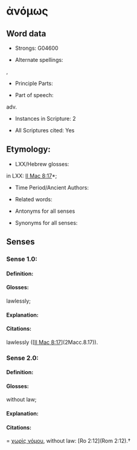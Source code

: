 # ἀνόμως

<!-- Status: S2=NeedsEdits -->
<!-- Lexica used for edits:   -->

## Word data

* Strongs: G04600

* Alternate spellings:

,

* Principle Parts: 


* Part of speech: 

adv.

* Instances in Scripture: 2

* All Scriptures cited: Yes

## Etymology: 


* LXX/Hebrew glosses: 

in LXX: [II Mac 8:17](2Macc.8.17)*;

* Time Period/Ancient Authors: 


* Related words: 

* Antonyms for all senses

* Synonyms for all senses: 


## Senses 


### Sense  1.0: 

#### Definition: 

#### Glosses: 

lawlessly; 

#### Explanation: 


#### Citations: 

lawlessly ([[II Mac 8:17](2Macc.8.17)](2Macc.8.17)).

### Sense  2.0: 

#### Definition: 

#### Glosses: 

without law; 

#### Explanation: 


#### Citations: 

= [χωρὶς νόμου](), without law: [Ro 2:12](Rom 2:12).†
